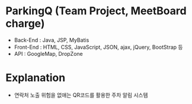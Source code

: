 # ParkingQ (Team Project, MeetBoard charge)
* Back-End : Java, JSP, MyBatis
* Front-End : HTML, CSS, JavaScript, JSON, ajax, jQuery, BootStrap 등
* API : GoogleMap, DropZone

# Explanation
* 연락처 노출 위험을 없애는 QR코드를 활용한 주차 알림 시스템
